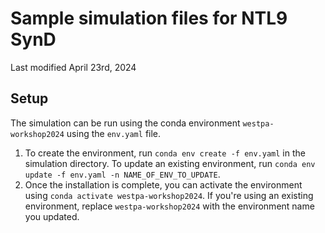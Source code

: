 # Sample simulation files for NTL9 SynD

Last modified April 23rd, 2024

## Setup
The simulation can be run using the conda environment `westpa-workshop2024` using the `env.yaml` file.
1. To create the environment, run `conda env create -f env.yaml` in the simulation directory. To update an existing environment, run `conda env update -f env.yaml -n NAME_OF_ENV_TO_UPDATE`.
2. Once the installation is complete, you can activate the environment using `conda activate westpa-workshop2024`. If you're using an existing environment, replace `westpa-workshop2024` with the environment name you updated.
